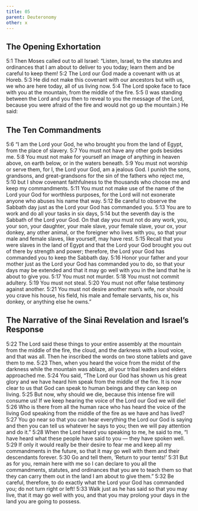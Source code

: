 ```yaml
---
title: 05
parent: Deuteronomy
other: x
---
```


## The Opening Exhortation

<a name="5:1">5:1</a> Then Moses called out to all Israel: “Listen, Israel, to the statutes and ordinances that I am about to deliver to you today; learn them and be careful to keep them! <a name="5:2">5:2</a> The Lord our God made a covenant with us at Horeb. <a name="5:3">5:3</a> He did not make this covenant with our ancestors but with us, we who are here today, all of us living now. <a name="5:4">5:4</a> The Lord spoke face to face with you at the mountain, from the middle of the fire. <a name="5:5">5:5</a> (I was standing between the Lord and you then to reveal to you the message of the Lord, because you were afraid of the fire and would not go up the mountain.) He said:

## The Ten Commandments

<a name="5:6">5:6</a> “I am the Lord your God, he who brought you from the land of Egypt, from the place of slavery. <a name="5:7">5:7</a> You must not have any other gods besides me. <a name="5:8">5:8</a> You must not make for yourself an image of anything in heaven above, on earth below, or in the waters beneath. <a name="5:9">5:9</a> You must not worship or serve them, for I, the Lord your God, am a jealous God. I punish the sons, grandsons, and great-grandsons for the sin of the fathers who reject me, <a name="5:10">5:10</a> but I show covenant faithfulness to the thousands who choose me and keep my commandments. <a name="5:11">5:11</a> You must not make use of the name of the Lord your God for worthless purposes, for the Lord will not exonerate anyone who abuses his name that way. <a name="5:12">5:12</a> Be careful to observe the Sabbath day just as the Lord your God has commanded you. <a name="5:13">5:13</a> You are to work and do all your tasks in six days, <a name="5:14">5:14</a> but the seventh day is the Sabbath of the Lord your God. On that day you must not do any work, you, your son, your daughter, your male slave, your female slave, your ox, your donkey, any other animal, or the foreigner who lives with you, so that your male and female slaves, like yourself, may have rest. <a name="5:15">5:15</a> Recall that you were slaves in the land of Egypt and that the Lord your God brought you out of there by strength and power; therefore, the Lord your God has commanded you to keep the Sabbath day. <a name="5:16">5:16</a> Honor your father and your mother just as the Lord your God has commanded you to do, so that your days may be extended and that it may go well with you in the land that he is about to give you. <a name="5:17">5:17</a> You must not murder. <a name="5:18">5:18</a> You must not commit adultery. <a name="5:19">5:19</a> You must not steal. <a name="5:20">5:20</a> You must not offer false testimony against another. <a name="5:21">5:21</a> You must not desire another man’s wife, nor should you crave his house, his field, his male and female servants, his ox, his donkey, or anything else he owns.”

## The Narrative of the Sinai Revelation and Israel’s Response

<a name="5:22">5:22</a> The Lord said these things to your entire assembly at the mountain from the middle of the fire, the cloud, and the darkness with a loud voice, and that was all. Then he inscribed the words on two stone tablets and gave them to me. <a name="5:23">5:23</a> Then, when you heard the voice from the midst of the darkness while the mountain was ablaze, all your tribal leaders and elders approached me. <a name="5:24">5:24</a> You said, “The Lord our God has shown us his great glory and we have heard him speak from the middle of the fire. It is now clear to us that God can speak to human beings and they can keep on living. <a name="5:25">5:25</a> But now, why should we die, because this intense fire will consume us! If we keep hearing the voice of the Lord our God we will die! <a name="5:26">5:26</a> Who is there from all the human race who has heard the voice of the living God speaking from the middle of the fire as we have and has lived? <a name="5:27">5:27</a> You go near so that you can hear everything the Lord our God is saying and then you can tell us whatever he says to you; then we will pay attention and do it.” <a name="5:28">5:28</a> When the Lord heard you speaking to me, he said to me, “I have heard what these people have said to you — they have spoken well. <a name="5:29">5:29</a> If only it would really be their desire to fear me and keep all my commandments in the future, so that it may go well with them and their descendants forever. <a name="5:30">5:30</a> Go and tell them, ‘Return to your tents!’ <a name="5:31">5:31</a> But as for you, remain here with me so I can declare to you all the commandments, statutes, and ordinances that you are to teach them so that they can carry them out in the land I am about to give them.” <a name="5:32">5:32</a> Be careful, therefore, to do exactly what the Lord your God has commanded you; do not turn right or left! <a name="5:33">5:33</a> Walk just as he has said so that you may live, that it may go well with you, and that you may prolong your days in the land you are going to possess.
